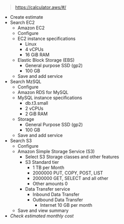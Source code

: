 > https://calculator.aws/#/

- Create estimate
- Search EC2
	- Amazon EC2
	- Configure
	- EC2 instance specifications
		- Linux
		- 4 vCPUs
		- 16 GiB RAM
	- Elastic Block Storage (EBS)
		- General purpose SSD (gp2)
		- 100 GB
	- Save and add service
- Search MzSQL
	- Configure
	- Amazon RDS for MySQL
	- MySQL instance specifications
		- db.t3.small
		- 2 vCPUs
		- 2 GiB RAM
	- Storage
		- General Purpose SSD (gp2)
		- 100 GB
	- Save and add service
- Search S3
	- Configure
	- Amazon Simple Storage Service (S3)
		- Select S3 Storage classes and other features
		- S3 Standard tier
			- 1 TB per Month
			- 2000000 PUT, COPY, POST, LIST
			- 2000000 GET, SELECT and all other
			- Other amounts 0
		- Data Transfer service
			- Inbound Data Transfer
			- Outbound Data Transfer
				- Internet 10 GB per month
	- Save and view summary
- *Check estimated monthly cost*